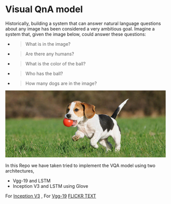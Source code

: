 # **Visual QnA model**
Historically, building a system that can answer natural language questions about any image has been considered a very ambitious goal. Imagine a system that, given the image below, could answer these questions:

- >What is in the image?
- >Are there any humans?
- >What is the color of the ball?
- >Who has the ball?
- >How many dogs are in the image?




<img src="images/readme.jpg" alt="readme">

In this Repo we have taken tried to implement the VQA model  using  two architectures, 
- Vgg-19 and LSTM 
- Inception V3 and LSTM using Glove 
 
For [Inception V3](http://cocodataset.org/#home) , 
For [Vgg-19](https://github.com/jbrownlee/Datasets/releases/download/Flickr8k/Flickr8k_Dataset.zip) [FLICKR TEXT](https://github.com/jbrownlee/Datasets/releases/download/Flickr8k/Flickr8k_text.zip)

 
